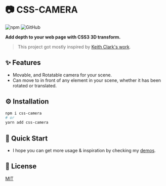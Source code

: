 # 📷 CSS-CAMERA

<!-- BADGES -->
![npm](https://img.shields.io/npm/v/css-camera?style=for-the-badge)
![GitHub](https://img.shields.io/github/license/woodneck/css-camera?style=for-the-badge)

<b>Add depth to your web page with CSS3 3D transform.</b>

> This project got mostly inspired by [Keith Clark's work](https://keithclark.co.uk/labs/css-fps/).

## ✨ Features
- Movable, and Rotatable camera for your scene.
- Can move to in front of any element in your scene, whether it has been rotated or translated.

## ⚙️ Installation
```sh
npm i css-camera
# or
yarn add css-camera
```

## 🏃 Quick Start

- I hope you can get more usage & inspiration by checking my [demos]().

## 📜 License
[MIT](https://github.com/WoodNeck/css-camera/blob/master/LICENSE)

